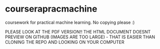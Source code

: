 # courserapracmachine
coursework for practical machine learning. No copying please :)

PLEASE LOOK AT THE PDF VERSION!! THE HTML DOCUMENT DOESNT PREVIEW ON GITHUB (IMAGES ARE TOO LARGE) - THAT IS EASIER THAN CLONING THE REPO AND LOOKING ON YOUR COMPUTER
